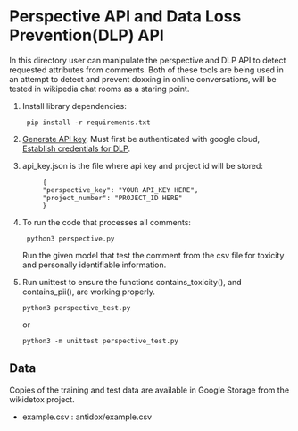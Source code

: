 # Perspective API and Data Loss Prevention(DLP) API

In this directory user can manipulate the perspective and DLP API to detect requested attributes from comments.
Both of these tools are being used in an attempt to detect and prevent doxxing in online conversations,
will be tested in wikipedia chat rooms as a staring point.

1. Install library dependencies:
   ```shell
    pip install -r requirements.txt
    ```
2. [Generate API key](https://github.com/conversationai/perspectiveapi/blob/master/quickstart.md).
   Must first be authenticated with google cloud, [Establish credentials for DLP](https://cloud.google.com/dlp/docs/auth).

3. api_key.json is the file where api key and project id will be stored:
   ```shell
		{
		"perspective_key": "YOUR API_KEY HERE",
		"project_number": "PROJECT_ID HERE"
		}
    ```
4. To run the code that processes all comments:
   ``` shell
	python3 perspective.py
   ```

   Run the given model that test the comment from the csv file for toxicity and personally identifiable information.

5. Run unittest to ensure the functions contains_toxicity(), and contains_pii(), are working properly.
   ```shell
   python3 perspective_test.py
   ```
   or

   ```shell
   python3 -m unittest perspective_test.py
   ```

## Data
Copies of the training and test data are available in Google Storage from the
wikidetox project.

* example.csv : antidox/example.csv
